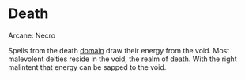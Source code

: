 # Death
Arcane: Necro

Spells from the death [domain](Spell%20Domains.md) draw their energy from the void. Most malevolent deities reside in the void, the realm of death. With the right malintent that energy can be sapped to the void.